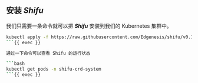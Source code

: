 ## 安装 ***Shifu***

我们只需要一条命令就可以把 ***Shifu*** 安装到我们的 Kubernetes 集群中。

```bash
kubectl apply -f https://raw.githubusercontent.com/Edgenesis/shifu/v0.10.0/pkg/k8s/crd/install/shifu_install.yml
```{{ exec }}

通过一下命令可以查看 Shifu 的运行状态

```bash
kubectl get pods -n shifu-crd-system 
```{{ exec }}